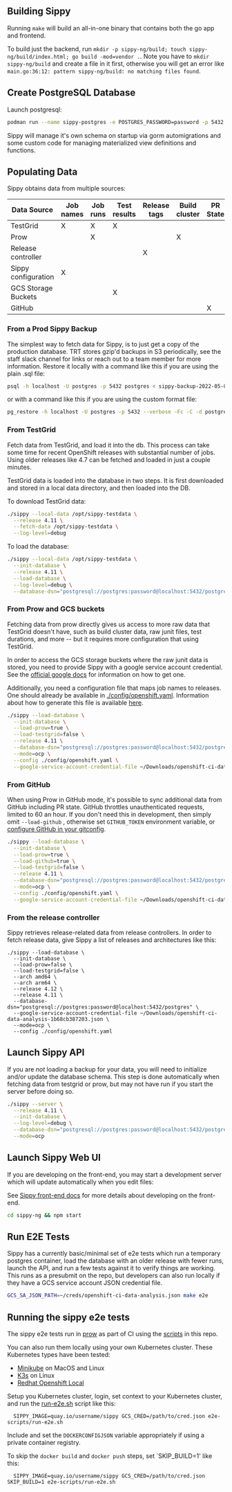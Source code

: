 ## Building Sippy

Running `make` will build an all-in-one binary that contains both the go app and frontend.

To build just the backend, run `mkdir -p sippy-ng/build; touch sippy-ng/build/index.html; go build -mod=vendor .`.
Note you have to `mkdir sippy-ng/build` and create a file in it first, otherwise you will get an error like
`main.go:36:12: pattern sippy-ng/build: no matching files found`.

## Create PostgreSQL Database

Launch postgresql:

```bash
podman run --name sippy-postgres -e POSTGRES_PASSWORD=password -p 5432:5432 -d quay.io/enterprisedb/postgresql
```

Sippy will manage it's own schema on startup via gorm automigrations and some custom code for managing materialized view
definitions and functions.

## Populating Data

Sippy obtains data from multiple sources:

| Data Source         | Job names | Job runs | Test results | Release tags | Build cluster | PR State |
|---------------------|-----------|----------|--------------|--------------|---------------|----------|
| TestGrid            | X         | X        | X            |              |               |          |
| Prow                |           | X        |              |              | X             |          |
| Release controller  |           |          |              | X            |               |          |
| Sippy configuration | X         |          |              |              |               |          |
| GCS Storage Buckets |           |          | X            |              |               |          |
| GitHub              |           |          |              |              |               | X        |

### From a Prod Sippy Backup

The simplest way to fetch data for Sippy, is to just get a copy of the production database. TRT stores gzip'd backups in S3 periodically, see the staff slack channel for links or reach out to a team member for more information. Restore it locally with a command like this if you are using the plain .sql file:

```bash
psql -h localhost -U postgres -p 5432 postgres < sippy-backup-2022-05-02.sql
```

or with a command like this if you are using the custom format file:

```bash
pg_restore -h localhost -U postgres -p 5432 --verbose -Fc -C -d postgres ./sippy-backup-2022-10-20.dump
```

### From TestGrid

Fetch data from TestGrid, and load it into the db. This process can take some time for recent OpenShift releases with
substantial number of jobs. Using older releases like 4.7 can be fetched and loaded in just a couple minutes.

TestGrid data is loaded into the database in two steps. It is first downloaded and stored in a local data directory, and
then loaded into the DB.

To download TestGrid data:

```bash
./sippy --local-data /opt/sippy-testdata \
  --release 4.11 \
  --fetch-data /opt/sippy-testdata \
  --log-level=debug
```

To load the database:

```bash
./sippy --local-data /opt/sippy-testdata \
  --init-database \
  --release 4.11 \
  --load-database \
  --log-level=debug \
  --database-dsn="postgresql://postgres:password@localhost:5432/postgres"
````

### From Prow and GCS buckets

Fetching data from prow directly gives us access to more raw data that TestGrid doesn't have, such as build cluster
data, raw junit files, test durations, and more -- but it requires more configuration that using TestGrid.

In order to access the GCS storage buckets where the raw junit data is stored, you need to provide Sippy with a google
service account credential. See the [official google docs](https://cloud.google.com/iam/docs/service-accounts) for
information on how to get one.

Additionally, you need a configuration file that maps job names to releases. One should already be available in
[./config/openshift.yaml](config/openshift.yaml). Information about how to generate this file is
available [here](config/README.md).

```bash
./sippy --load-database \
  --init-database \
  --load-prow=true \
  --load-testgrid=false \
  --release 4.11 \
  --database-dsn="postgresql://postgres:password@localhost:5432/postgres" \
  --mode=ocp \
  --config ./config/openshift.yaml \
  --google-service-account-credential-file ~/Downloads/openshift-ci-data-analysis-1b68cb387203.json
```

### From GitHub

When using Prow in GitHub mode, it's possible to sync additional data from GitHub including PR state. GitHub throttles
unauthenticated requests, limited to 60 an hour. If you don't need this in development, then simply omit `--load-github`
, otherwise set `GITHUB_TOKEN` environment variable,
or [configure GitHub in your gitconfig](https://stackoverflow.com/questions/8505335/hiding-github-token-in-gitconfig).

```bash
./sippy --load-database \
  --init-database \
  --load-prow=true \
  --load-github=true \
  --load-testgrid=false \
  --release 4.11 \
  --database-dsn="postgresql://postgres:password@localhost:5432/postgres" \
  --mode=ocp \
  --config ./config/openshift.yaml \
  --google-service-account-credential-file ~/Downloads/openshift-ci-data-analysis-1b68cb387203.json
```

### From the release controller

Sippy retrieves release-related data from release controllers. In order to fetch release data, give Sippy a list of
releases and architectures like this:

```
./sippy --load-database \
  --init-database \
  --load-prow=false \
  --load-testgrid=false \
  --arch amd64 \
  --arch arm64 \
  --release 4.12 \
  --release 4.11 \
  --database-dsn="postgresql://postgres:password@localhost:5432/postgres" \
  --google-service-account-credential-file ~/Downloads/openshift-ci-data-analysis-1b68cb387203.json \
  --mode=ocp \
  --config ./config/openshift.yaml
```

## Launch Sippy API

If you are *not* loading a backup for your data, you will need to initialize and/or update the database schema. This step is done automatically when fetching data from testgrid or prow, but may not have run if you start the server before doing so.

```bash
./sippy --server \
  --release 4.11 \
  --init-database \
  --log-level=debug \
  --database-dsn="postgresql://postgres:password@localhost:5432/postgres" \
  --mode=ocp
````

## Launch Sippy Web UI

If you are developing on the front-end, you may start a development server which will update automatically when you edit
files:

See [Sippy front-end docs](sippy-ng/README.md) for more details about developing on the front-end.

```bash
cd sippy-ng && npm start
```

## Run E2E Tests

Sippy has a currently basic/minimal set of e2e tests which run a temporary postgres container, load the database with an
older release with fewer runs, launch the API, and run a few tests against it to verify things are working.
This runs as a presubmit on the repo, but developers can also run locally if they have a GCS service account JSON credential file.

```bash
GCS_SA_JSON_PATH=~/creds/openshift-ci-data-analysis.json make e2e
```

## Running the sippy e2e tests

The sippy e2e tests run in
[prow](https://prow.ci.openshift.org/job-history/gs/origin-ci-test/pr-logs/directory/pull-ci-openshift-sippy-master-e2e)
as part of CI using the [scripts](e2e-scripts) in this repo.

You can also run them locally using your own Kubernetes cluster.  These Kubernetes types have been tested:

* [Minikube](https://minikube.sigs.k8s.io/docs/) on MacOS and Linux
* [K3s](https://k3s.io/) on Linux
* [Redhat Openshift Local](https://developers.redhat.com/products/openshift-local/overview)

Setup you Kubernetes cluster, login, set context to your Kubernetes cluster, and run the
[run-e2e.sh](e2e-scripts/run-e2e.sh) script like this:

```
  SIPPY_IMAGE=quay.io/username/sippy GCS_CRED=/path/to/cred.json e2e-scripts/run-e2e.sh
```

Include and set the `DOCKERCONFIGJSON` variable appropriately if using a private container registry.

To skip the `docker build` and `docker push` steps, set `SKIP_BUILD=1' like this:

```
  SIPPY_IMAGE=quay.io/username/sippy GCS_CRED=/path/to/cred.json SKIP_BUILD=1 e2e-scripts/run-e2e.sh
```
